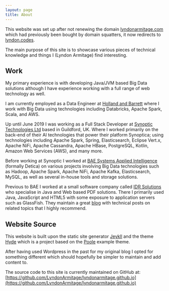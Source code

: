 ```yaml
---
layout: page
title: About
---
```



<p class="message">
This website was set up after not renewing the domain 
<a href='http://lyndonarmitage.com'>lyndonarmitage.com</a> 
which had previously been bought by domain squatters, it now redirects to 
<a href='https://lyndon.codes'>lyndon.codes</a>.
</p>

The main purpose of this site is to showcase various pieces of technical 
knowledge and things I (Lyndon Armitage) find interesting.

## Work

My primary experience is with developing Java/JVM based Big Data solutions
although I have experience working with a full range of web technology as well.

I am currently employed as a Data Engineer at
[Holland and Barrett](https://www.hollandandbarrett.com/) where I work with
Big Data using technologies including  Databricks, Apache Spark, Scala, and 
AWS.

Up until June 2019 I was working as a Full Stack Developer at 
[Synoptic Technologies Ltd](https://www.synoptica.com/) based in Guildford, UK. 
Where I worked primarily on the back-end of their AI technologies that power 
their platform Synoptica; using technologies including Apache Spark, Spring, 
Elasticsearch, Eclipse Vert.x, Apache NiFi, Apache Cassandra, Apache HBase, 
PostgreSQL, Kotlin, Amazon Web Services (AWS), and many more.

Before working at Synoptic I  worked at 
[BAE Systems Applied Intelligence](https://www.baesystems.com/en/cybersecurity/home) 
(formally Detica) on various projects involving Big Data technologies such as 
Hadoop, Apache Spark, Apache NiFi, Apache Kafka, Elasticsearch, MySQL, as well 
as several in-house tools and storage solutions.

Previous to BAE I worked at a small software company called 
[IDR Solutions](https://www.idrsolutions.com/) who specialise in Java and Web 
based PDF solutions. There I primarily used Java, JavaScript and HTML5 with 
some exposure to application servers such as GlassFish. They maintain a great 
[blog](https://blog.idrsolutions.com/) with technical posts on related topics 
that I highly recommend.

## Website Source

This website is built upon the static site generator [Jeykll](https://jekyllrb.com/) 
and the theme [Hyde](http://hyde.getpoole.com) which is a project based on the
[Poole](https://github.com/poole) example theme.

After having used Wordpress in the past for my original blog I opted for 
something different which should hopefully be simpler to maintain and add 
content to.

The source code to this site is currently maintained on GitHub at: 
[https://github.com/LyndonArmitage/lyndonarmitage.github.io](https://github.com/LyndonArmitage/lyndonarmitage.github.io)

